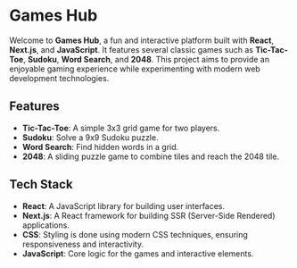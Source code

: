 # Games Hub

Welcome to **Games Hub**, a fun and interactive platform built with **React**, **Next.js**, and **JavaScript**. It features several classic games such as **Tic-Tac-Toe**, **Sudoku**, **Word Search**, and **2048**. This project aims to provide an enjoyable gaming experience while experimenting with modern web development technologies.

## Features

- **Tic-Tac-Toe**: A simple 3x3 grid game for two players.
- **Sudoku**: Solve a 9x9 Sudoku puzzle.
- **Word Search**: Find hidden words in a grid.
- **2048**: A sliding puzzle game to combine tiles and reach the 2048 tile.

## Tech Stack

- **React**: A JavaScript library for building user interfaces.
- **Next.js**: A React framework for building SSR (Server-Side Rendered) applications.
- **CSS**: Styling is done using modern CSS techniques, ensuring responsiveness and interactivity.
- **JavaScript**: Core logic for the games and interactive elements.

